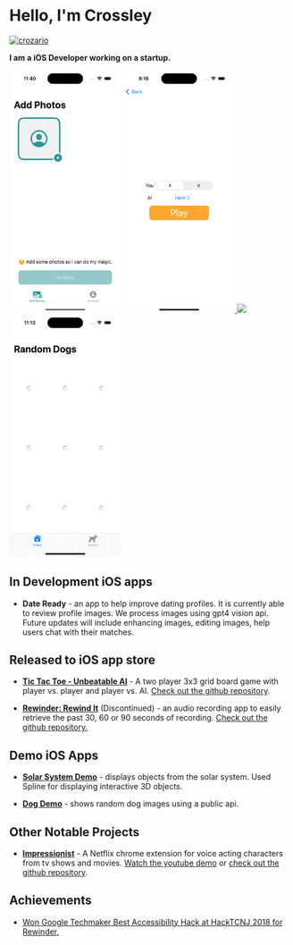 # Hello, I'm Crossley
 <a href="https://www.linkedin.com/in/crozario/" target="blank"><img src="https://img.shields.io/badge/linkedin-%230077B5.svg?style=for-the-badge&logo=linkedin&logoColor=white" alt="crozario"/></a> 

**I am a iOS Developer working on a startup.**

<p float="left">
    <a>
        <img src="assets/dateready-ios.gif" width="200" />
    </a>
    <a href="https://apps.apple.com/us/app/tic-tac-toe-unbeatable-ai/id6474344689">
        <img src="assets/tic-tac-toe-ios.gif" width="200" />
    </a>
    <a href="https://github.com/crozario/SolarSystemDemo">
        <img src="assets/solarsystem-ios.gif" width="200"/>
    </a>
    <a href="https://github.com/crozario/dogdemo">
        <img src="assets/dogdemo-ios.gif" width="200"/>
    </a>
</p>

## In Development iOS apps
- **Date Ready** - an app to help improve dating profiles. It is currently able to review profile images. We process images using gpt4 vision api. Future updates will include enhancing images, editing images, help users chat with their matches.

## Released to iOS app store

- [**Tic Tac Toe - Unbeatable AI**](https://apps.apple.com/us/app/tic-tac-toe-unbeatable-ai/id6474344689)  - A two player 3x3 grid board game with player vs. player and player vs. AI. [Check out the github repository](https://github.com/crozario/TicTacToe).

- [**Rewinder: Rewind It**](https://github.com/crozario/Rewinder) (Discontinued) - an audio recording app to easily retrieve the past 30, 60 or 90 seconds of recording. [Check out the github repository.](https://github.com/crozario/Rewinder)

## Demo iOS Apps

- [**Solar System Demo**](https://github.com/crozario/SolarSystemDemo) - displays objects from the solar system. Used Spline for displaying interactive 3D objects.

- [**Dog Demo**](https://github.com/crozario/dogdemo) - shows random dog images using a public api.

## Other Notable Projects

- [**Impressionist**](https://www.youtube.com/watch?v=zj1XErgDqNI) - A Netflix chrome extension for voice acting characters from tv shows and movies. [Watch the youtube demo](https://www.youtube.com/watch?v=zj1XErgDqNI) or [check out the github repository](https://github.com/crozario/Impressionist).

## Achievements
- [Won Google Techmaker Best Accessibility Hack at HackTCNJ 2018 for Rewinder.](https://devpost.com/software/rewinder-oxp13n)